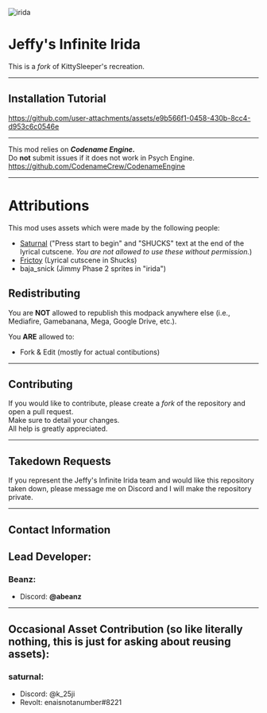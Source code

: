 ![irida](https://static.wikia.nocookie.net/fridaynightfunking/images/7/71/IridaLogo.png/revision/latest/scale-to-width/360?cb=20241214011302)

# Jeffy's Infinite Irida

This is a *fork* of KittySleeper's recreation.  

---

## Installation Tutorial

https://github.com/user-attachments/assets/e9b566f1-0458-430b-8cc4-d953c6c0546e

---

This mod relies on ***Codename Engine.***  
Do **not** submit issues if it does not work in Psych Engine.  
https://github.com/CodenameCrew/CodenameEngine  

---

# Attributions
This mod uses assets which were made by the following people:  
- [Saturnal](https://www.youtube.com/@saturnalmania) ("Press start to begin" and "SHUCKS" text at the end of the lyrical cutscene. *You are not allowed to use these without permission.*)
- [Frictoy](https://www.youtube.com/channel/UCroWhqwtUZ7Z_ZedIgzNDdw) (Lyrical cutscene in Shucks)
- baja_snick (Jimmy Phase 2 sprites in "irida")

## Redistributing

You are **NOT** allowed to republish this modpack anywhere else (i.e., Mediafire, Gamebanana, Mega, Google Drive, etc.).  

You **ARE** allowed to:  
- Fork & Edit  (mostly for actual contibutions)  

---

## Contributing

If you would like to contribute, please create a *fork* of the repository and open a pull request.  
Make sure to detail your changes.  
All help is greatly appreciated.  

---

## Takedown Requests

If you represent the Jeffy's Infinite Irida team and would like this repository taken down, please message me on Discord and I will make the repository private.

---

## Contact Information

Lead Developer:  
---
### Beanz:  
- Discord: **@abeanz**  

---

Occasional Asset Contribution (so like literally nothing, this is just for asking about reusing assets): 
---
### saturnal:  
- Discord: @k_25ji  
- Revolt: enaisnotanumber#8221  
